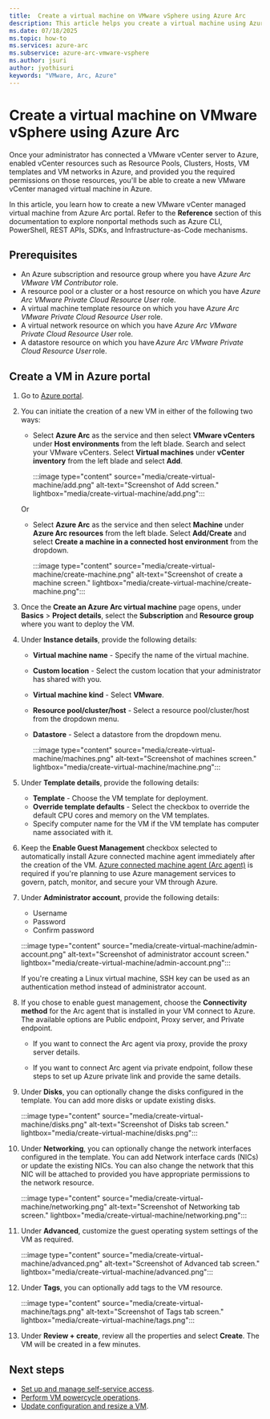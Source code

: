 ```yaml
---
title:  Create a virtual machine on VMware vSphere using Azure Arc
description: This article helps you create a virtual machine using Azure portal. 
ms.date: 07/18/2025
ms.topic: how-to
ms.services: azure-arc
ms.subservice: azure-arc-vmware-vsphere
ms.author: jsuri
author: jyothisuri
keywords: "VMware, Arc, Azure"
---
```



# Create a virtual machine on VMware vSphere using Azure Arc

Once your administrator has connected a VMware vCenter server to Azure, enabled vCenter resources such as Resource Pools, Clusters, Hosts, VM templates and VM networks in Azure, and provided you the required permissions on those resources, you'll be able to create a new VMware vCenter managed virtual machine in Azure. 

In this article, you learn how to create a new VMware vCenter managed virtual machine from Azure Arc portal. Refer to the **Reference** section of this documentation to explore nonportal methods such as Azure CLI, PowerShell, REST APIs, SDKs, and Infrastructure-as-Code mechanisms.

## Prerequisites

- An Azure subscription and resource group where you have *Azure Arc VMware VM Contributor* role.
- A resource pool or a cluster or a host resource on which you have *Azure Arc VMware Private Cloud Resource User* role.
- A virtual machine template resource on which you have *Azure Arc VMware Private Cloud Resource User* role.
- A virtual network resource on which you have *Azure Arc VMware Private Cloud Resource User* role.
- A datastore resource on which you have *Azure Arc VMware Private Cloud Resource User* role. 

## Create a VM in Azure portal

1. Go to  [Azure portal](https://portal.azure.com/).
2. You can initiate the creation of a new VM in either of the following two ways:
   - Select **Azure Arc** as the service and then select **VMware vCenters** under **Host environments** from the left blade. Search and select your VMware vCenters. Select **Virtual machines** under **vCenter inventory** from the left blade and select **Add**. 

       :::image type="content" source="media/create-virtual-machine/add.png" alt-text="Screenshot of Add screen." lightbox="media/create-virtual-machine/add.png":::

   Or
   - Select **Azure Arc** as the service and then select **Machine** under **Azure Arc resources** from the left blade. Select **Add/Create** and select **Create a machine in a connected host environment** from the dropdown.

       :::image type="content" source="media/create-virtual-machine/create-machine.png" alt-text="Screenshot of create a machine screen." lightbox="media/create-virtual-machine/create-machine.png":::

1. Once the **Create an Azure Arc virtual machine** page opens, under **Basics** > **Project details**, select the **Subscription** and **Resource group** where you want to deploy the VM.
1. Under **Instance details**, provide the following details:
   - **Virtual machine name** - Specify the name of the virtual machine.
   - **Custom location** - Select the custom location that your administrator has shared with you.
   - **Virtual machine kind** - Select **VMware**.
   - **Resource pool/cluster/host** - Select a resource pool/cluster/host from the dropdown menu.
   - **Datastore** - Select a datastore from the dropdown menu.

       :::image type="content" source="media/create-virtual-machine/machines.png" alt-text="Screenshot of machines screen." lightbox="media/create-virtual-machine/machine.png":::

1. Under **Template details**, provide the following details:
   - **Template** - Choose the VM template for deployment.
   - **Override template defaults** - Select the checkbox to override the default CPU cores and memory on the VM templates.
   - Specify computer name for the VM if the VM template has computer name associated with it.

1. Keep the **Enable Guest Management** checkbox selected to automatically install Azure connected machine agent immediately after the creation of the VM. [Azure connected machine agent (Arc agent)](../servers/agent-overview.md) is required if you're planning to use Azure management services to govern, patch, monitor, and secure your VM through Azure.

1. Under **Administrator account**, provide the following details:
   - Username
   - Password
   - Confirm password

    :::image type="content" source="media/create-virtual-machine/admin-account.png" alt-text="Screenshot of administrator account screen." lightbox="media/create-virtual-machine/admin-account.png":::

    If you're creating a Linux virtual machine, SSH key can be used as an authentication method instead of administrator account.

1. If you chose to enable guest management, choose the **Connectivity method** for the Arc agent that is installed in your VM connect to Azure. The available options are Public endpoint, Proxy server, and Private endpoint. 

     - If you want to connect the Arc agent via proxy, provide the proxy server details. 

     - If you want to connect Arc agent via private endpoint, follow these steps to set up Azure private link and provide the same details.

1. Under **Disks**, you can optionally change the disks configured in the template. You can add more disks or update existing disks.

    :::image type="content" source="media/create-virtual-machine/disks.png" alt-text="Screenshot of Disks tab screen." lightbox="media/create-virtual-machine/disks.png":::

1. Under **Networking**, you can optionally change the network interfaces configured in the template. You can add Network interface cards (NICs) or update the existing NICs. You can also change the network that this NIC will be attached to provided you have appropriate permissions to the network resource.

    :::image type="content" source="media/create-virtual-machine/networking.png" alt-text="Screenshot of Networking tab screen." lightbox="media/create-virtual-machine/networking.png":::

1. Under **Advanced**, customize the guest operating system settings of the VM as required.

    :::image type="content" source="media/create-virtual-machine/advanced.png" alt-text="Screenshot of Advanced tab screen." lightbox="media/create-virtual-machine/advanced.png":::

1. Under **Tags**, you can optionally add tags to the VM resource.

    :::image type="content" source="media/create-virtual-machine/tags.png" alt-text="Screenshot of Tags tab screen." lightbox="media/create-virtual-machine/tags.png":::

1. Under **Review + create**, review all the properties and select **Create**. The VM will be created in a few minutes.

## Next steps

- [Set up and manage self-service access](setup-and-manage-self-service-access.md).
- [Perform VM powercycle operations](perform-powercycle-operations.md).
- [Update configuration and resize a VM](update-configuration-and-resize-vm.md).
